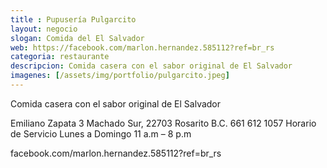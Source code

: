 ```yaml
---
title : Pupusería Pulgarcito
layout: negocio
slogan: Comida del El Salvador
web: https://facebook.com/marlon.hernandez.585112?ref=br_rs
categoria: restaurante
descripcion: Comida casera con el sabor original de El Salvador 
imagenes: [/assets/img/portfolio/pulgarcito.jpeg]
---
```


Comida casera con el sabor original de El Salvador 

Emiliano Zapata 3 
Machado Sur, 22703 Rosarito B.C. 
661 612 1057
Horario de Servicio 
Lunes a Domingo 
11 a.m – 8 p.m 

facebook.com/marlon.hernandez.585112?ref=br_rs